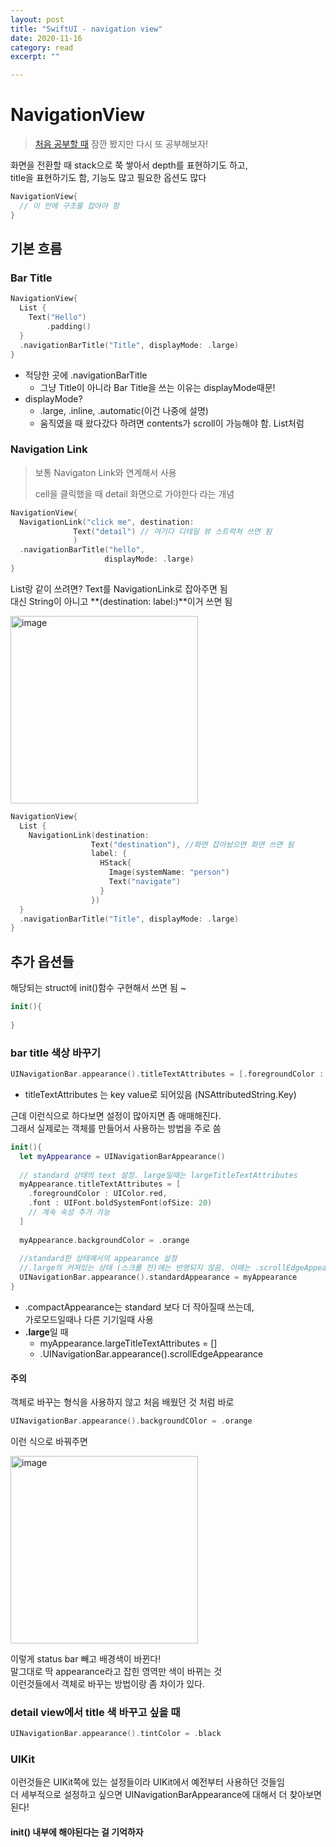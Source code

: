 ```yaml
---
layout: post
title: "SwiftUI - navigation view" 
date: 2020-11-16
category: read 
excerpt: ""

---
```


# NavigationView

> [처음 공부할 때](https://iamcho2.github.io/2020/11/03/swiftui-form-navigationview-state) 잠깐 봤지만 다시 또 공부해보자!

화면을 전환할 때 stack으로 쭉 쌓아서 depth를 표현하기도 하고,  
title을 표현하기도 함, 기능도 많고 필요한 옵션도 많다

```swift
NavigationView{
  // 이 안에 구조를 잡아야 함
}
```



## 기본 흐름

### Bar Title

```swift
NavigationView{
  List {
    Text("Hello")
    	.padding()
  }
  .navigationBarTitle("Title", displayMode: .large)
}
```

* 적당한 곳에 .navigationBarTitle
  * 그냥 Title이 아니라 Bar Title을 쓰는 이유는 displayMode때문!
* displayMode?
  * .large, .inline, .automatic(이건 나중에 설명)
  * 움직였을 때 왔다갔다 하려면 contents가 scroll이 가능해야 함. List처럼



### Navigation Link

> 보통 Navigaton Link와 연계해서 사용
>
> cell을 클릭했을 때 detail 화면으로 가야한다 라는 개념

```swift
NavigationView{
  NavigationLink("click me", destination:
              Text("detail") // 여기다 디테일 뷰 스트럭쳐 쓰면 됨
              )
  .navigationBarTitle("hello",
                     displayMode: .large)
}
```



List랑 같이 쓰려면? Text를 NavigationLink로 잡아주면 됨  
대신 String이 아니고 **(destination: label:)**이거 쓰면 됨

<img src="https://user-images.githubusercontent.com/28949235/99279211-4e9a0980-2873-11eb-9474-900e2186c69d.png" alt="image" width="300" /> 

```swift
NavigationView{
  List {
    NavigationLink(destination: 
                  Text("destination"), //화면 잡아놨으면 화면 쓰면 됨
                  label: {
                    HStack{
                      Image(systemName: "person")
                      Text("navigate")
                    }
                  })
  }
  .navigationBarTitle("Title", displayMode: .large)
}
```



## 추가 옵션들

해당되는 struct에 init()함수 구현해서 쓰면 됨 ~

```swift
init(){
  
}
```

### bar title 색상 바꾸기

```swift
UINavigationBar.appearance().titleTextAttributes = [.foregroundColor : UIColor.red]
```

* titleTextAttributes 는 key value로 되어있음 (NSAttributedString.Key)



근데 이런식으로 하다보면 설정이 많아지면 좀 애매해진다.  
그래서 실제로는 객체를 만들어서 사용하는 방법을 주로 씀

```swift
init(){
  let myAppearance = UINavigationBarAppearance()
  
  // standard 상태의 text 설정. large일때는 largeTitleTextAttributes
  myAppearance.titleTextAttributes = [
    .foregroundColor : UIColor.red,
    .font : UIFont.boldSystemFont(ofSize: 20)
    // 계속 속성 추가 가능
  ]
  
  myAppearance.backgroundColor = .orange
  
  //standard한 상태에서의 appearance 설정
  //.large의 커져있는 상태 (스크롤 전)에는 반영되지 않음. 이때는 .scrollEdgeAppearance
  UINavigationBar.appearance().standardAppearance = myAppearance
}
```

* .compactAppearance는 standard 보다 더 작아질때 쓰는데,  
  가로모드일때나 다른 기기일때 사용
* **.large**일 때
  * myAppearance.largeTitleTextAttributes = []
  * .UINavigationBar.appearance().scrollEdgeAppearance



#### 주의

객체로 바꾸는 형식을 사용하지 않고 처음 배웠던 것 처럼 바로

```swift
UINavigationBar.appearance().backgroundCOlor = .orange
```

이런 식으로 바꿔주면

<img src="https://user-images.githubusercontent.com/28949235/99280606-de8c8300-2874-11eb-8f8a-e82543aeb1e9.png" alt="image" width="300" />

이렇게 status bar 빼고 배경색이 바뀐다!  
말그대로 딱 appearance라고 잡힌 영역만 색이 바뀌는 것  
이런것들에서 객체로 바꾸는 방법이랑 좀 차이가 있다.



### detail view에서 title 색 바꾸고 싶을 때

```swift
UINavigationBar.appearance().tintColor = .black
```



### UIKit

이런것들은 UIKit쪽에 있는 설정들이라 UIKit에서 예전부터 사용하던 것들임  
더 세부적으로 설정하고 싶으면 UINavigationBarAppearance에 대해서 더 찾아보면 된다!



#### init() 내부에 해야된다는 걸 기억하자



